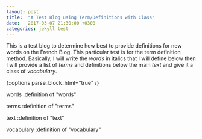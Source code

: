 ```yaml
---
layout: post
title:  "A Test Blog using Term/Definitions with Class"
date:   2017-03-07 21:30:00 +0300
categories: jekyll test
---
```


This is a test blog to determine how best to provide definitions for new words on the French Blog.  This particular test is for the term definition method.  Basically, I will write the *words* in italics that I will define below then I will provide a list of *terms* and definitions below the main *text* and give it a class of *vocabulary*.  

{::options parse_block_html="true" /}

<div class="vocab">
words
:definition of "words"

terms
:definition of "terms"

text
:definition of "text"

vocabulary
:definition of "vocabulary"
</div>
